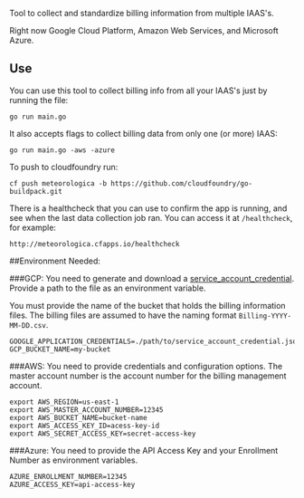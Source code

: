 Tool to collect and standardize billing information from multiple IAAS's.

Right now Google Cloud Platform, Amazon Web Services, and Microsoft Azure.

## Use
You can use this tool to collect billing info from all your IAAS's just by running the file:
```
go run main.go
```

It also accepts flags to collect billing data from only one (or more) IAAS:
```
go run main.go -aws -azure
```

To push to cloudfoundry run:
```
cf push meteorologica -b https://github.com/cloudfoundry/go-buildpack.git
```

There is a healthcheck that you can use to confirm the app is running, and see when the last data collection job ran. You can access it at `/healthcheck`, for example:
```
http://meteorologica.cfapps.io/healthcheck
```


##Environment Needed:

###GCP:
You need to generate and download a
[service_account_credential](https://cloud.google.com/storage/docs/authentication#service_accounts).
Provide a path to the file as an environment variable.

You must provide the name of the bucket that holds the billing information files. The billing files are assumed to have the naming format `Billing-YYYY-MM-DD.csv`.

```
GOOGLE_APPLICATION_CREDENTIALS=./path/to/service_account_credential.json
GCP_BUCKET_NAME=my-bucket
```

###AWS:
You need to provide credentials and configuration options. The master account number is the account number for the billing management account.

```
export AWS_REGION=us-east-1
export AWS_MASTER_ACCOUNT_NUMBER=12345
export AWS_BUCKET_NAME=bucket-name
export AWS_ACCESS_KEY_ID=acess-key-id
export AWS_SECRET_ACCESS_KEY=secret-access-key
```


###Azure:
You need to provide the API Access Key and your Enrollment Number as environment variables.

```
AZURE_ENROLLMENT_NUMBER=12345
AZURE_ACCESS_KEY=api-access-key
```

